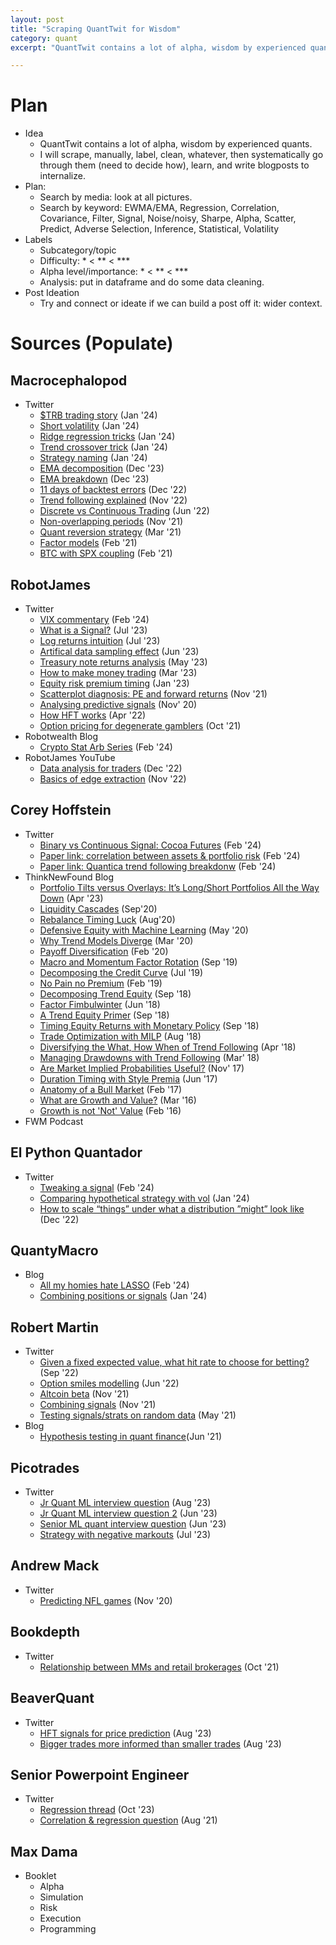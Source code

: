 ```yaml
---
layout: post
title: "Scraping QuantTwit for Wisdom"
category: quant
excerpt: "QuantTwit contains a lot of alpha, wisdom by experienced quants. I will scrape, manually, label, clean, whatever, then systematically go through them (need to decide how), learn, and write blogposts to internalize."

---
```




# Plan

* Idea
    * QuantTwit contains a lot of alpha, wisdom by experienced quants.
    * I will scrape, manually, label, clean, whatever, then systematically go through them (need to decide how), learn, and write blogposts to internalize.
* Plan:
    * Search by media: look at all pictures.
    * Search by keyword: EWMA/EMA, Regression, Correlation, Covariance, Filter, Signal, Noise/noisy, Sharpe, Alpha, Scatter, Predict, Adverse Selection, Inference, Statistical, Volatility
* Labels
    * Subcategory/topic
    * Difficulty: * < ** < ***
    * Alpha level/importance: * < ** < ***
    * Analysis: put in dataframe and do some data cleaning.
* Post Ideation 
    * Try and connect or ideate if we can build a post off it: wider context.


# Sources (Populate)




## Macrocephalopod

* Twitter
    * [$TRB trading story](https://twitter.com/macrocephalopod/status/1741822159935185308) (Jan '24)
    * [Short volatility](https://twitter.com/macrocephalopod/status/1747672425586655541) (Jan '24)
    * [Ridge regression tricks](https://twitter.com/macrocephalopod/status/1745040541371322668) (Jan '24)
    * [Trend crossover trick](https://twitter.com/macrocephalopod/status/1750111877265322470) (Jan '24)
    * [Strategy naming](https://twitter.com/macrocephalopod/status/1746581174049251453) (Jan '24)
    * [EMA decomposition](https://twitter.com/macrocephalopod/status/1732097293686354262) (Dec '23)
    * [EMA breakdown](https://twitter.com/macrocephalopod/status/1731986693102633301) (Dec '23)
    * [11 days of backtest errors](https://twitter.com/macrocephalopod/status/1598823745681903616) (Dec '22)
    * [Trend following explained](https://twitter.com/macrocephalopod/status/1587591578331250691) (Nov '22)
    * [Discrete vs Continuous Trading](https://twitter.com/macrocephalopod/status/1535386885408833536) (Jun '22)
    * [Non-overlapping periods](https://twitter.com/macrocephalopod/status/1460308963845677057) (Nov '21)
    * [Quant reversion strategy](https://twitter.com/macrocephalopod/status/1370349076525514752) (Mar '21)
    * [Factor models](https://twitter.com/macrocephalopod/status/1356731277337108482) (Feb '21)
    * [BTC with SPX coupling](https://twitter.com/macrocephalopod/status/1656294685780975617) (Feb '21) 

## RobotJames

* Twitter
    * [VIX commentary](https://twitter.com/therobotjames/status/1756812150084157805) (Feb '24)
    * [What is a Signal?](https://twitter.com/therobotjames/status/1678290394310934529) (Jul '23)
    * [Log returns intuition](https://twitter.com/therobotjames/status/1678259655842344960) (Jul '23)
    * [Artifical data sampling effect](https://twitter.com/therobotjames/status/1671015119575461889) (Jun '23)
    * [Treasury note returns analysis](https://twitter.com/therobotjames/status/1663784977279115265) (May '23)
    * [How to make money trading](https://twitter.com/therobotjames/status/1638292311435034624) (Mar '23)
    * [Equity risk premium timing](https://twitter.com/therobotjames/status/1620331269958815745) (Jan '23)
    * [Scatterplot diagnosis: PE and forward returns](https://twitter.com/therobotjames/status/1460313659381407746) (Nov '21)
    * [Analysing predictive signals](https://twitter.com/therobotjames/status/1332131740580683776) (Nov' 20)
    * [How HFT works](https://twitter.com/therobotjames/status/1513851852953354240) (Apr '22)
    * [Option pricing for degenerate gamblers](https://twitter.com/therobotjames/status/1444832778768379904) (Oct '21)
* Robotwealth Blog
    * [Crypto Stat Arb Series](https://robotwealth.com/quantifying-and-combining-crypto-alphas/) (Feb '24)
* RobotJames YouTube  
    * [Data analysis for traders](https://www.youtube.com/watch?v=Nbq5eyVk-0w&t=4288s&ab_channel=RobotWealth) (Dec '22)
    * [Basics of edge extraction](https://www.youtube.com/watch?v=iDxMhUxnXsg&t=5221s&ab_channel=RobotWealth) (Nov '22)


## Corey Hoffstein

* Twitter
    * [Binary vs Continuous Signal: Cocoa Futures](https://twitter.com/choffstein/status/1755982427720126771) (Feb '24)
    * [Paper link: correlation between assets & portfolio risk](https://twitter.com/choffstein/status/1752040834361393430/photo/1) (Feb '24)
    * [Paper link: Quantica trend following breakdonw](https://twitter.com/choffstein/status/1750604861073142219) (Feb '24)
* ThinkNewFound Blog
    * [Portfolio Tilts versus Overlays: It’s Long/Short Portfolios All the Way Down](https://blog.thinknewfound.com/2023/04/portfolio-tilts-versus-overlays-its-long-short-portfolios-all-the-way-down/) (Apr '23)
    * [Liquidity Cascades](https://www.thinknewfound.com/liquidity-cascades) (Sep'20)
    * [Rebalance Timing Luck](https://www.thinknewfound.com/rebalance-timing-luck) (Aug'20)
    * [Defensive Equity with Machine Learning](https://blog.thinknewfound.com/2020/05/defensive-equity-with-machine-learning/) (May '20)
    * [Why Trend Models Diverge](https://blog.thinknewfound.com/2020/03/why-trend-models-diverge/) (Mar '20)
    * [Payoff Diversification](https://blog.thinknewfound.com/2020/02/payoff-diversification/) (Feb '20)
    * [Macro and Momentum Factor Rotation](https://blog.thinknewfound.com/2019/09/macro-and-momentum-factor-rotation/) (Sep '19)
    * [Decomposing the Credit Curve](https://blog.thinknewfound.com/2019/07/decomposing-the-credit-curve/) (Jul '19)
    * [No Pain no Premium](https://blog.thinknewfound.com/2019/02/no-pain-no-premium/) (Feb '19)
    * [Decomposing Trend Equity](https://blog.thinknewfound.com/2018/09/decomposing-trend-equity/) (Sep '18)
    * [Factor Fimbulwinter](https://blog.thinknewfound.com/2018/06/factor-fimbulwinter/) (Jun '18)
    * [A Trend Equity Primer](https://blog.thinknewfound.com/2018/09/a-trend-equity-primer/) (Sep '18)
    * [Timing Equity Returns with Monetary Policy](https://blog.thinknewfound.com/2018/09/timing-equity-returns-using-monetary-policy/) (Sep '18)
    * [Trade Optimization with MILP](https://blog.thinknewfound.com/2018/08/trade-optimization/) (Aug '18)
    * [Diversifying the What, How When of Trend Following](https://blog.thinknewfound.com/2018/04/diversifying-the-what-how-and-when-of-trend-following/) (Apr '18)
    * [Managing Drawdowns with Trend Following](https://blog.thinknewfound.com/2018/03/protect-participate-managing-drawdowns-with-trend-following/) (Mar' 18)
    * [Are Market Implied Probabilities Useful?](https://blog.thinknewfound.com/2017/11/market-implied-probabilities-useful/) (Nov' 17)
    * [Duration Timing with Style Premia](https://blog.thinknewfound.com/2017/06/duration-timing-style-premia/) (Jun '17)
    * [Anatomy of a Bull Market](https://blog.thinknewfound.com/2017/02/anatomy-bull-market/) (Feb '17)
    * [What are Growth and Value?](https://blog.thinknewfound.com/2016/03/what-are-growth-and-value/) (Mar '16)
    * [Growth is not 'Not' Value](https://blog.thinknewfound.com/2016/02/growth-not-not-value/) (Feb '16)
* FWM Podcast



## El Python Quantador

* Twitter
    * [Tweaking a signal](https://twitter.com/ThePythonQuant/status/1752750066652123167) (Feb '24)
    * [Comparing hypothetical strategy with vol](https://twitter.com/ThePythonQuant/status/1744495480493502613) (Jan '24)
    * [How to scale “things” under what a distribution ”might” look like](https://twitter.com/ThePythonQuant/status/1608607521278918662) (Dec '22)

## QuantyMacro

* Blog
    * [All my homies hate LASSO](https://www.quantymacro.com/all-my-homies-hate-lasso/) (Feb '24)
    * [Combining positions or signals](https://www.quantymacro.com/combinepositionsorsignals2/) (Jan '24)

## Robert Martin

* Twitter
    * [Given a fixed expected value, what hit rate to choose for betting?](https://twitter.com/robertmartin88/status/1566097258805854215) (Sep '22)
    * [Option smiles modelling](https://twitter.com/robertmartin88/status/1532433672162398218) (Jun '22) 
    * [Altcoin beta](https://twitter.com/robertmartin88/status/1461078662233608196) (Nov '21)
    * [Combining signals](https://twitter.com/macrocephalopod/status/1459166928816287751) (Nov '21)
    * [Testing signals/strats on random data](https://twitter.com/robertmartin88/status/1388203875597967361) (May '21)
* Blog
    * [Hypothesis testing in quant finance](https://reasonabledeviations.com/2021/06/17/hypothesis-testing-quant/)(Jun '21)


## Picotrades

* Twitter
    * [Jr Quant ML interview question](https://twitter.com/picotrades/status/1688939629867577344) (Aug '23)
    * [Jr Quant ML interview question 2](https://twitter.com/picotrades/status/1673248470646378498) (Jun '23)
    * [Senior ML quant interview question](https://twitter.com/picotrades/status/1670910638145634306) (Jun '23)
    * [Strategy with negative markouts](https://twitter.com/picotrades/status/1675778268320989185) (Jul '23)


## Andrew Mack

* Twitter
    * [Predicting NFL games](https://twitter.com/Gingfacekillah/status/1327833028987654145) (Nov '20)

## Bookdepth

* Twitter
    * [Relationship between MMs and retail brokerages](https://twitter.com/bookdepth/status/1443728950056919042) (Oct '21)


## BeaverQuant

* Twitter
    * [HFT signals for price prediction](https://twitter.com/idro___/status/1690343065859297280) (Aug '23)
    * [Bigger trades more informed than smaller trades](https://twitter.com/idro___/status/1691739648937091371) (Aug '23)


## Senior Powerpoint Engineer

* Twitter
    * [Regression thread](https://twitter.com/ryxcommar/status/1718432880831909939) (Oct '23)
    * [Correlation & regression question](https://twitter.com/ryxcommar/status/1429879645156093967) (Aug '21)



## Max Dama

* Booklet
    * Alpha
    * Simulation
    * Risk
    * Execution
    * Programming